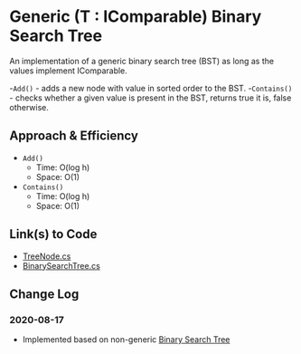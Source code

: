 # Generic (T : IComparable) Binary Search Tree

An implementation of a generic binary search tree (BST) as long as the values implement IComparable.

-`Add()` - adds a new node with value in sorted order to the BST.
-`Contains()` - checks whether a given value is present in the BST, returns true it is, false otherwise.

## Approach & Efficiency

- `Add()`
    - Time: O(log h)
    - Space: O(1)
- `Contains()`
    - Time: O(log h)
    - Space: O(1)

## Link(s) to Code

- [TreeNode.cs](Classes/TreeNode.cs)
- [BinarySearchTree.cs](Classes/BinarySearchTree.cs)

## Change Log

### 2020-08-17

- Implemented based on non-generic [Binary Search Tree](../Trees/)